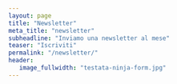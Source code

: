 ```yaml
---
layout: page
title: "Newsletter"
meta_title: "newsletter"
subheadline: "Inviamo una newsletter al mese"
teaser: "Iscriviti"
permalink: "/newsletter/"
header:
   image_fullwidth: "testata-ninja-form.jpg"
---
```

<head>
<script id="mcjs">!function(c,h,i,m,p){m=c.createElement(h),p=c.getElementsByTagName(h)[0],m.async=1,m.src=i,p.parentNode.insertBefore(m,p)}(document,"script","https://chimpstatic.com/mcjs-connected/js/users/5e3067c9e0b15cb7671351aff/cd83fbcac60979250431854b3.js");</script>
</head>
